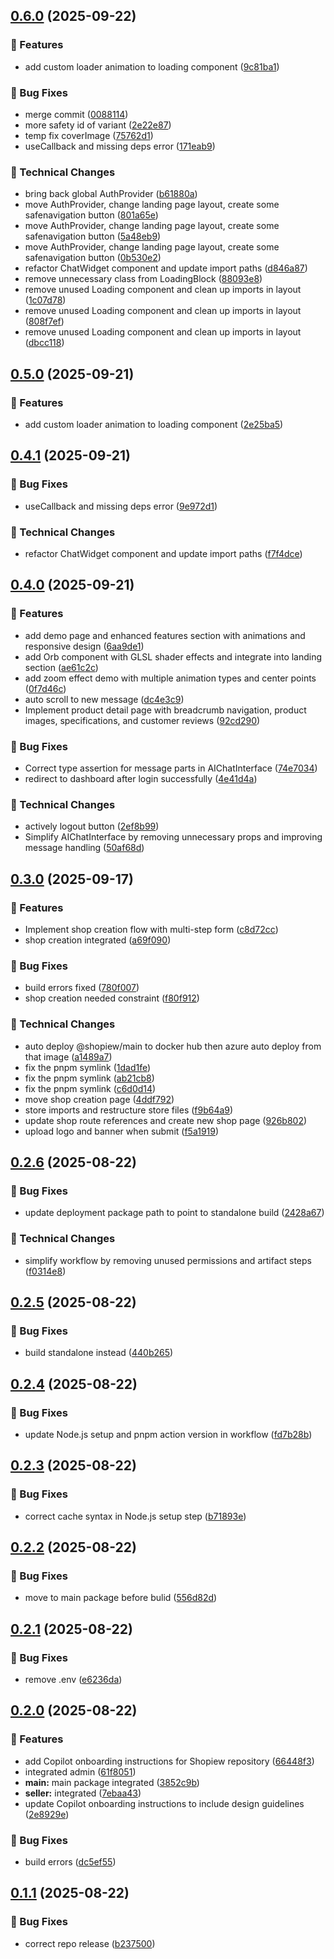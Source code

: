 ## [0.6.0](https://github.com/TranXuanPhong25/shopiew/compare/v0.5.0...v0.6.0) (2025-09-22)

### 🚀 Features

* add custom loader animation to loading component ([9c81ba1](https://github.com/TranXuanPhong25/shopiew/commit/9c81ba1bf39dfe87fe8ca0df72af754d759a6dae))

### 🐛 Bug Fixes

* merge commit ([0088114](https://github.com/TranXuanPhong25/shopiew/commit/00881143551712bf93c6a592db8c8aa8db82ba57))
* more safety id of variant ([2e22e87](https://github.com/TranXuanPhong25/shopiew/commit/2e22e8780468f977938eb0e88f6c6642144f8ab8))
* temp fix coverImage ([75762d1](https://github.com/TranXuanPhong25/shopiew/commit/75762d1131a442ec829a70b83795c9c96f4a5c5f))
* useCallback and missing deps error ([171eab9](https://github.com/TranXuanPhong25/shopiew/commit/171eab9e81f4da2c3c083b167d3104265c43dddf))

### 🔨 Technical Changes

* bring back global AuthProvider ([b61880a](https://github.com/TranXuanPhong25/shopiew/commit/b61880abcf5988c0339e0bde49f4952296abbe0a))
* move AuthProvider, change landing page layout, create some safenavigation button ([801a65e](https://github.com/TranXuanPhong25/shopiew/commit/801a65e372a6d8f0d817a7651faf1e31e00e063a))
* move AuthProvider, change landing page layout, create some safenavigation button ([5a48eb9](https://github.com/TranXuanPhong25/shopiew/commit/5a48eb9164c7189a0778ed0e7276c1e3fc9f114f))
* move AuthProvider, change landing page layout, create some safenavigation button ([0b530e2](https://github.com/TranXuanPhong25/shopiew/commit/0b530e2ae8d59ea915df68151e2a6191ba059781))
* refactor ChatWidget component and update import paths ([d846a87](https://github.com/TranXuanPhong25/shopiew/commit/d846a87a61569138d44f4ac6317beaaf91899216))
* remove unnecessary class from LoadingBlock ([88093e8](https://github.com/TranXuanPhong25/shopiew/commit/88093e8270f24f3e5117d7ebf772f334952bd3bd))
* remove unused Loading component and clean up imports in layout ([1c07d78](https://github.com/TranXuanPhong25/shopiew/commit/1c07d78240e84d2bf85218739254309c7bc04962))
* remove unused Loading component and clean up imports in layout ([808f7ef](https://github.com/TranXuanPhong25/shopiew/commit/808f7ef2cbf0da49ea1b994df2018150bbcf5a82))
* remove unused Loading component and clean up imports in layout ([dbcc118](https://github.com/TranXuanPhong25/shopiew/commit/dbcc1186d184552172937b655373d25b6dabd0b6))

## [0.5.0](https://github.com/TranXuanPhong25/shopiew/compare/v0.4.1...v0.5.0) (2025-09-21)

### 🚀 Features

* add custom loader animation to loading component ([2e25ba5](https://github.com/TranXuanPhong25/shopiew/commit/2e25ba52126a97695a7f720f67e05c71f93be639))

## [0.4.1](https://github.com/TranXuanPhong25/shopiew/compare/v0.4.0...v0.4.1) (2025-09-21)

### 🐛 Bug Fixes

* useCallback and missing deps error ([9e972d1](https://github.com/TranXuanPhong25/shopiew/commit/9e972d1a238f11a171ddd25c0ba0cc8911ef6f88))

### 🔨 Technical Changes

* refactor ChatWidget component and update import paths ([f7f4dce](https://github.com/TranXuanPhong25/shopiew/commit/f7f4dcebdb506d8dc5e61cbab6990e6712019c00))

## [0.4.0](https://github.com/TranXuanPhong25/shopiew/compare/v0.3.0...v0.4.0) (2025-09-21)

### 🚀 Features

* add demo page and enhanced features section with animations and responsive design ([6aa9de1](https://github.com/TranXuanPhong25/shopiew/commit/6aa9de1333baee90764c6ebc7e38196d1578f666))
* add Orb component with GLSL shader effects and integrate into landing section ([ae61c2c](https://github.com/TranXuanPhong25/shopiew/commit/ae61c2c264aeafe19d241ca5cb9edef5adc47c26))
* add zoom effect demo with multiple animation types and center points ([0f7d46c](https://github.com/TranXuanPhong25/shopiew/commit/0f7d46c08ab3be5c9bd4cf2b9d8b6672e29e38ad))
* auto scroll to new message ([dc4e3c9](https://github.com/TranXuanPhong25/shopiew/commit/dc4e3c9e73517e09da7493c65c67c4c1edb09ad4))
* Implement product detail page with breadcrumb navigation, product images, specifications, and customer reviews ([92cd290](https://github.com/TranXuanPhong25/shopiew/commit/92cd29052ac568547889e4457a84b2b90e862efc))

### 🐛 Bug Fixes

* Correct type assertion for message parts in AIChatInterface ([74e7034](https://github.com/TranXuanPhong25/shopiew/commit/74e7034c162a833fdc4a4c925b42665214bb2664))
* redirect to dashboard after login successfully ([4e41d4a](https://github.com/TranXuanPhong25/shopiew/commit/4e41d4a93b855311d05baacf23845879f7098f2e))

### 🔨 Technical Changes

* actively logout button ([2ef8b99](https://github.com/TranXuanPhong25/shopiew/commit/2ef8b9907de028e2cb80581670d4424c266e9abb))
* Simplify AIChatInterface by removing unnecessary props and improving message handling ([50af68d](https://github.com/TranXuanPhong25/shopiew/commit/50af68dd66621defc8d634ddf1edcb49a204a54e))

## [0.3.0](https://github.com/TranXuanPhong25/shopiew/compare/v0.2.6...v0.3.0) (2025-09-17)

### 🚀 Features

* Implement shop creation flow with multi-step form ([c8d72cc](https://github.com/TranXuanPhong25/shopiew/commit/c8d72cc36a323bdf294cc634cd54f66129d3e1d6))
* shop creation integrated ([a69f090](https://github.com/TranXuanPhong25/shopiew/commit/a69f090b35b564717ca0ba9f316012d5848d5a08))

### 🐛 Bug Fixes

* build errors fixed ([780f007](https://github.com/TranXuanPhong25/shopiew/commit/780f007b23bafa24a2883586948b9fe2365a4b12))
* shop creation needed constraint ([f80f912](https://github.com/TranXuanPhong25/shopiew/commit/f80f9122c1137839e4f43a1e606c8c45202cf8eb))

### 🔨 Technical Changes

* auto deploy @shopiew/main to docker hub then azure auto deploy from that image ([a1489a7](https://github.com/TranXuanPhong25/shopiew/commit/a1489a7690a2f636be99f8ba58e99e77c72516c7))
* fix the pnpm symlink ([1dad1fe](https://github.com/TranXuanPhong25/shopiew/commit/1dad1fe23b766689d56ee012b6b92c8ba20b11ef))
* fix the pnpm symlink ([ab21cb8](https://github.com/TranXuanPhong25/shopiew/commit/ab21cb8782b202bc5879371942b67d76085667f5))
* fix the pnpm symlink ([c6d0d14](https://github.com/TranXuanPhong25/shopiew/commit/c6d0d149e5231efc0eaf5ec6d33962c24210e8b3))
* move shop creation page ([4ddf792](https://github.com/TranXuanPhong25/shopiew/commit/4ddf792f5da7ddf4f67a859aac992d130b2f6352))
* store imports and restructure store files ([f9b64a9](https://github.com/TranXuanPhong25/shopiew/commit/f9b64a9051cc5ed27c5bd6472c58f3f7a8a8fde7))
* update shop route references and create new shop page ([926b802](https://github.com/TranXuanPhong25/shopiew/commit/926b802a1a527a7941c9e64bb9afadbb72ae81f2))
* upload logo and banner when submit ([f5a1919](https://github.com/TranXuanPhong25/shopiew/commit/f5a191902b446ca2e40437d775e3eacf8a3de418))

## [0.2.6](https://github.com/TranXuanPhong25/shopiew/compare/v0.2.5...v0.2.6) (2025-08-22)

### 🐛 Bug Fixes

* update deployment package path to point to standalone build ([2428a67](https://github.com/TranXuanPhong25/shopiew/commit/2428a67bf97b28a873992c6d5d96a76871190573))

### 🔨 Technical Changes

* simplify workflow by removing unused permissions and artifact steps ([f0314e8](https://github.com/TranXuanPhong25/shopiew/commit/f0314e82f95a8d462c77d6abf3926bc3e5c4ed12))

## [0.2.5](https://github.com/TranXuanPhong25/shopiew/compare/v0.2.4...v0.2.5) (2025-08-22)

### 🐛 Bug Fixes

* build standalone instead ([440b265](https://github.com/TranXuanPhong25/shopiew/commit/440b265d37e4cded988ac72f7657059e16d7938f))

## [0.2.4](https://github.com/TranXuanPhong25/shopiew/compare/v0.2.3...v0.2.4) (2025-08-22)

### 🐛 Bug Fixes

* update Node.js setup and pnpm action version in workflow ([fd7b28b](https://github.com/TranXuanPhong25/shopiew/commit/fd7b28b1671fbd5e89895a99df188ab6a3c1d287))

## [0.2.3](https://github.com/TranXuanPhong25/shopiew/compare/v0.2.2...v0.2.3) (2025-08-22)

### 🐛 Bug Fixes

* correct cache syntax in Node.js setup step ([b71893e](https://github.com/TranXuanPhong25/shopiew/commit/b71893e184856e647e2f74a79e3703052fc16b69))

## [0.2.2](https://github.com/TranXuanPhong25/shopiew/compare/v0.2.1...v0.2.2) (2025-08-22)

### 🐛 Bug Fixes

* move to main package before bulid ([556d82d](https://github.com/TranXuanPhong25/shopiew/commit/556d82da7b6890e109e41ba9cbcc19313c0a2200))

## [0.2.1](https://github.com/TranXuanPhong25/shopiew/compare/v0.2.0...v0.2.1) (2025-08-22)

### 🐛 Bug Fixes

* remove .env ([e6236da](https://github.com/TranXuanPhong25/shopiew/commit/e6236da4da8032255fb3d72a0a3231349d15b58a))

## [0.2.0](https://github.com/TranXuanPhong25/shopiew/compare/v0.1.1...v0.2.0) (2025-08-22)

### 🚀 Features

* add Copilot onboarding instructions for Shopiew repository ([66448f3](https://github.com/TranXuanPhong25/shopiew/commit/66448f31dd19bf3a134ac0ef12cc489cb9839cd6))
* integrated admin ([61f8051](https://github.com/TranXuanPhong25/shopiew/commit/61f8051d29ec881f430f428fa5943b2bce9d07b4))
* **main:** main package integrated ([3852c9b](https://github.com/TranXuanPhong25/shopiew/commit/3852c9bf29e6d74c3405d490b878db93625a3e15))
* **seller:** integrated ([7ebaa43](https://github.com/TranXuanPhong25/shopiew/commit/7ebaa4314fe2ce9add3bdd3cea9f9a1855de4b0d))
* update Copilot onboarding instructions to include design guidelines ([2e8929e](https://github.com/TranXuanPhong25/shopiew/commit/2e8929e4c5fa942fff98cdabc128a4fb87a3fa0b))

### 🐛 Bug Fixes

* build errors ([dc5ef55](https://github.com/TranXuanPhong25/shopiew/commit/dc5ef55c69a1253566fd3e3764cf381642636835))

## [0.1.1](https://github.com/TranXuanPhong25/shopiew/compare/v0.1.0...v0.1.1) (2025-08-22)

### 🐛 Bug Fixes

* correct repo release ([b237500](https://github.com/TranXuanPhong25/shopiew/commit/b237500fce3c0b74520fc163d6dc06c838ab8766))
